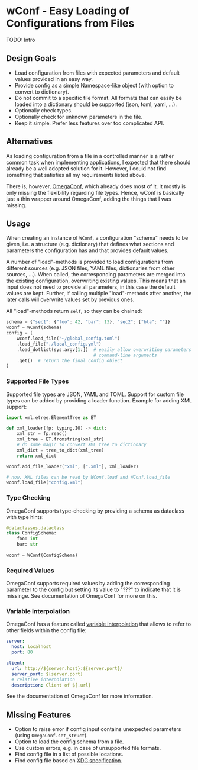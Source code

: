 wConf - Easy Loading of Configurations from Files
==================================================

TODO: Intro


Design Goals
------------

- Load configuration from files with expected parameters and default values provided in
  an easy way.
- Provide config as a simple Namespace-like object (with option to convert to
  dictionary).
- Do not commit to a specific file format.  All formats that can easily be loaded into a
  dictionary should be supported (json, toml, yaml, ...).
- Optionally check types.
- Optionally check for unknown parameters in the file.
- Keep it simple.  Prefer less features over too complicated API.


Alternatives
------------

As loading configuration from a file in a controlled manner is a rather common task when
implementing applications, I expected that there should already be a well adopted
solution for it.  However, I could not find something that satisfies all my requirements
listed above.

There is, however, [OmegaConf](https://omegaconf.readthedocs.io), which already does
most of it.  It mostly is only missing the flexibility regarding file types.
Hence, wConf is basically just a thin wrapper around OmegaConf, adding the things that I
was missing.


Usage
-----

When creating an instance of `WConf`, a configuration "schema" needs to be given,
i.e. a structure (e.g. dictionary) that defines what sections and parameters the
configuration has and that provides default values.

A number of "load"-methods is provided to load configurations from different sources
(e.g. JSON files, YAML files, dictionaries from other sources, ...).  When called,
the corresponding parameters are merged into the existing configuration, overwriting
existing values.  This means that an input does not need to provide all parameters,
in this case the default values are kept.  Further, if calling multiple
"load"-methods after another, the later calls will overwrite values set by previous
ones.

All "load"-methods return ``self``, so they can be chained:

```python
schema = {"sec1": {"foo": 42, "bar": 13}, "sec2": {"bla": ""}}
wconf = WConf(schema)
config = (
    wconf.load_file("~/global_config.toml")
    .load_file("./local_config.yml")
    .load_dotlist(sys.argv[1:])  # easily allow overwriting parameters via
                                 # command-line arguments
    .get()  # return the final config object
)
```

### Supported File Types

Supported file types are JSON, YAML and TOML.  Support for custom file types can be
added by providing a loader function.  Example for adding XML support:

```python
import xml.etree.ElementTree as ET

def xml_loader(fp: typing.IO) -> dict:
    xml_str = fp.read()
    xml_tree = ET.fromstring(xml_str)
    # do some magic to convert XML tree to dictionary
    xml_dict = tree_to_dict(xml_tree)
    return xml_dict

wconf.add_file_loader("xml", [".xml"], xml_loader)

# now, XML files can be read by WConf.load and WConf.load_file
wconf.load_file("config.xml")
```


### Type Checking

OmegaConf supports type-checking by providing a schema as dataclass with type hints:

```python
@dataclasses.dataclass
class ConfigSchema:
    foo: int
    bar: str
    
wconf = WConf(ConfigSchema)
```

### Required Values

OmegaConf supports required values by adding the corresponding parameter to the config
but setting its value to "???" to indicate that it is missinge.  See documentation of
OmegaConf for more on this.


### Variable Interpolation

OmegaConf has a feature called [variable interpolation](https://omegaconf.readthedocs.io/en/latest/usage.html#variable-interpolation)
that allows to refer to other fields within the config file:

```yaml
server:
  host: localhost
  port: 80

client:
  url: http://${server.host}:${server.port}/
  server_port: ${server.port}
  # relative interpolation
  description: Client of ${.url}
```
See the documentation of OmegaConf for more information.


Missing Features
----------------

- Option to raise error if config input contains unexpected parameters (using
  `OmegaConf.set_struct`).
- Option to load the config schema from a file.
- Use custom errors, e.g. in case of unsupported file formats.
- Find config file in a list of possible locations.
- Find config file based on [XDG specification](https://specifications.freedesktop.org/basedir-spec/basedir-spec-latest.html).
